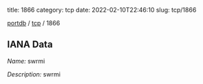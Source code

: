title: 1866
category: tcp
date: 2022-02-10T22:46:10
slug: tcp/1866

[portdb](/) / [tcp](/category/tcp.html) / 1866


## IANA Data

_Name:_ swrmi

_Description:_ swrmi

